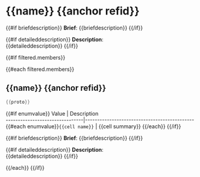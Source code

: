 # {{name}} {{anchor refid}}

{{#if briefdescription}}
**Brief**: {{briefdescription}}
{{/if}}

{{#if detaileddescription}}
**Description**:  
{{detaileddescription}}
{{/if}}

{{#if filtered.members}}

{{#each filtered.members}}

## {{name}} {{anchor refid}}

```cpp
{{proto}} 
```

{{#if enumvalue}}
 Value                          | Description                                 
--------------------------------|---------------------------------------------
{{#each enumvalue}}`{{cell name}}`            | {{cell summary}}
{{/each}}
{{/if}}

{{#if briefdescription}}
**Brief**: {{briefdescription}}
{{/if}}

{{#if detaileddescription}}
**Description**:  
{{detaileddescription}}
{{/if}}

{{/each}}
{{/if}}